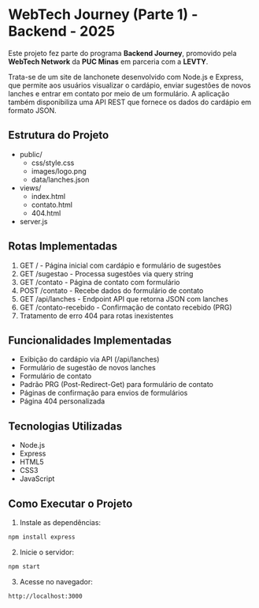 # WebTech Journey (Parte 1) - Backend - 2025

Este projeto fez parte do programa **Backend Journey**, promovido pela **WebTech Network** da **PUC Minas** em parceria com a **LEVTY**.

Trata-se de um site de lanchonete desenvolvido com Node.js e Express, que permite aos usuários visualizar o cardápio, enviar sugestões de novos lanches e entrar em contato por meio de um formulário. A aplicação também disponibiliza uma API REST que fornece os dados do cardápio em formato JSON.

## Estrutura do Projeto
  - public/ 
    - css/style.css
    - images/logo.png
    - data/lanches.json
  - views/ 
    - index.html
    - contato.html
    - 404.html
  - server.js 

## Rotas Implementadas
1. GET / - Página inicial com cardápio e formulário de sugestões
2. GET /sugestao - Processa sugestões via query string
3. GET /contato - Página de contato com formulário
4. POST /contato - Recebe dados do formulário de contato
5. GET /api/lanches - Endpoint API que retorna JSON com lanches
6. GET /contato-recebido - Confirmação de contato recebido (PRG)
7. Tratamento de erro 404 para rotas inexistentes

## Funcionalidades Implementadas
- Exibição do cardápio via API (/api/lanches)
- Formulário de sugestão de novos lanches
- Formulário de contato
- Padrão PRG (Post-Redirect-Get) para formulário de contato
- Páginas de confirmação para envios de formulários
- Página 404 personalizada

## Tecnologias Utilizadas
- Node.js
- Express
- HTML5
- CSS3
- JavaScript

## Como Executar o Projeto

1. Instale as dependências:
```bash
npm install express
```

2. Inicie o servidor:
```bash
npm start
```

3. Acesse no navegador:
```bash
http://localhost:3000
```
